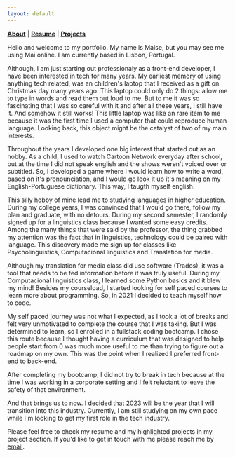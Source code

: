```yaml
---
layout: default
---
```


<b>[About](./index.html)</b> | <b>[Resume](./resume.html)</b> | <b>[Projects](./projects.html) </b>


Hello and welcome to my portfolio. My name is Maise, but you may see me using Mai online. I am currently based in Lisbon, Portugal.

Although, I am just starting out professionaly as a front-end developer, I have been interested in tech for many years. My earliest memory of using anything tech related, was an children's laptop that I received as a gift on Christmas day many years ago. This laptop could only do 2 things: allow me to type in words and read them out loud to me. But to me it was so fascinating that I was so careful with it and after all these years, I still have it. And somehow it still works!
This little laptop was like an rare item to me because it was the first time I used a computer that could reproduce human language. 
Looking back, this object might be the catalyst of two of my main interests. 

Throughout the years I developed one big interest that started out as an hobby. As a child, I used to watch Cartoon Network everyday after school, but at the time I did not speak english and the shows weren't voiced over or subtitled. So, I developed a game where I would learn how to write a word, based on it's pronounciation, and I would go look it up it's meaning on my English-Portuguese dictionary. This way, I taugth myself english.

This silly hobby of mine lead me to studying languages in higher education. During my college years, I was convinced that I would go there, follow my plan and graduate, with no detours.
During my second semester, I randomly signed up for a linguistics class because I wanted some easy credits. 
Among the many things that were said by the professor, the thing grabbed my attention was the fact that in linguistics, technology could be paired with language. This discovery made me sign up for classes like Psycholinguistics, Computacional linguistics and Translation for media.

Although my translation for media class did use software (Trados), it was a tool that needs to be fed information before it was truly useful.
During my Computacional linguistics class, I learned some Python basics and it blew my mind! Besides my courseload, I started looking for self paced courses to learn more about programming. So, in 2021 I decided to teach myself how to code.

My self paced journey was not what I expected, as I took a lot of breaks and felt very unmotivated to complete the course that I was taking. But I was determined to learn, so I enrolled in a fullstack coding bootcamp. I chose this route because I thought having a curriculum that was designed to help people start from 0 was much more useful to me than trying to figure out a roadmap on my own. This was the point when I realized I preferred front-end to back-end. 

After completing my bootcamp, I did not try to break in tech because at the time I was working in a corporate setting and I felt reluctant to leave the safety of that environment. 

And that brings us to now. I decided that 2023 will be the year that I will transition into this industry.
Currently, I am still studying on my own pace while I'm looking to get my first role in the tech industry.

Please feel free to check my resume and my highlighted projects in my project section.
If you'd like to get in touch with me please reach me by [email](mailto:maise.b.costa@gmail.com).

